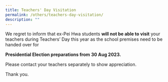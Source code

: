 ```yaml
---
title: Teachers' Day Visitation
permalink: /others/teachers-day-visitation/
description: ""
---
```

We regret to inform that ex-Pei Hwa students **will not be able to visit** your teachers during Teachers’ Day this year as the school premises need to be handed over for

**Presidential Election preparations from**
**30 Aug 2023.**



Please contact your teachers separately to show appreciation. 

Thank you.